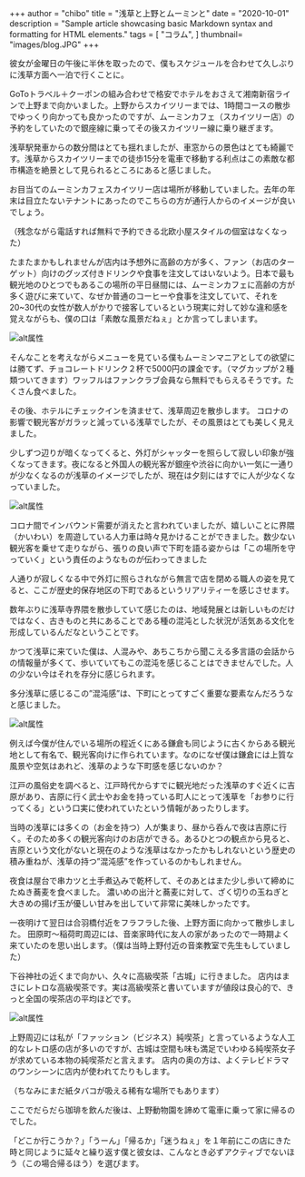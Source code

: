 +++
author = "chibo"
title = "浅草と上野とムーミンと"
date = "2020-10-01"
description = "Sample article showcasing basic Markdown syntax and formatting for HTML elements."
tags = [
    "コラム",
]
thumbnail= "images/blog.JPG"
+++

彼女が金曜日の午後に半休を取ったので、僕もスケジュールを合わせて久しぶりに浅草方面へ一泊で行くことに。

GoToトラベル＋クーポンの組み合わせで格安でホテルをおさえて湘南新宿ラインで上野まで向かいました。上野からスカイツリーまでは、1時間コースの散歩でゆっくり向かっても良かったのですが、ムーミンカフェ（スカイツリー店）の予約をしていたので銀座線に乗ってその後スカイツリー線に乗り継ぎます。

浅草駅発車からの数分間はとても揺れましたが、車窓からの景色はとても綺麗です。浅草からスカイツリーまでの徒歩15分を電車で移動する利点はこの素敵な都市構造を絶景として見られるところにあると感じました。

お目当てのムーミンカフェスカイツリー店は場所が移動していました。去年の年末は目立たないテナントにあったのでこちらの方が通行人からのイメージが良いでしょう。

（残念ながら電話すれば無料で予約できる北欧小屋スタイルの個室はなくなった）

たまたまかもしれませんが店内は予想外に高齢の方が多く、ファン（お店のターゲット）向けのグッズ付きドリンクや食事を注文してはいないよう。日本で最も観光地のひとつでもあるこの場所の平日昼間には、ムーミンカフェに高齢の方が多く遊びに来ていて、なぜか普通のコーヒーや食事を注文していて、それを20~30代の女性が数人がかりで接客しているという現実に対して妙な違和感を覚えながらも、僕の口は「素敵な風景だねぇ」とか言ってしまいます。

![alt属性](images/blog-1.JPG)

そんなことを考えながらメニューを見ている僕もムーミンマニアとしての欲望には勝てず、チョコレートドリンク２杯で5000円の課金です。（マグカップが２種類ついてきます）ワッフルはファンクラブ会員なら無料でもらえるそうです。たくさん食べました。

その後、ホテルにチェックインを済ませて、浅草周辺を散歩します。
コロナの影響で観光客がガラッと減っている浅草でしたが、その風景はとても美しく見えました。

少しずつ辺りが暗くなってくると、外灯がシャッターを照らして寂しい印象が強くなってきます。夜になると外国人の観光客が銀座や渋谷に向かい一気に一通りが少なくなるのが浅草のイメージでしたが、現在は夕刻にはすでに人が少なくなっていました。

![alt属性](images/blog-2.JPG)


コロナ間でインバウンド需要が消えたと言われていましたが、嬉しいことに界隈（かいわい）を周遊している人力車は時々見かけることができました。数少ない観光客を乗せて走りながら、張りの良い声で下町を語る姿からは「この場所を守っていく」という責任のようなものが伝わってきました

人通りが寂しくなる中で外灯に照らされながら無言で店を閉める職人の姿を見てると、ここが歴史的保存地区の下町であるというリアリティーを感じさせます。

数年ぶりに浅草寺界隈を散歩していて感じたのは、地域発展とは新しいものだけではなく、古きものと共にあることである種の混沌とした状況が活気ある文化を形成しているんだなということです。

かつて浅草に来ていた僕は、人混みや、あちこちから聞こえる多言語の会話からの情報量が多くて、歩いていてもこの混沌を感じることはできませんでした。人の少ない今はそれを存分に感じられます。

多分浅草に感じるこの”混沌感”は、下町にとってすごく重要な要素なんだろうなと感じました。

![alt属性](images/blog-3.JPG)

例えば今僕が住んでいる場所の程近くにある鎌倉も同じように古くからある観光地として有名で、観光客向けに作られています。なのになぜ僕は鎌倉には上質な風景や空気はあれど、浅草のような下町感を感じないのか？


江戸の風俗史を調べると、江戸時代からすでに観光地だった浅草のすぐ近くに吉原があり、吉原に行く武士やお金を持っている町人にとって浅草を「お参りに行ってくる」という口実に使われていたという情報があったりします。


当時の浅草には多くの（お金を持つ）人が集まり、昼から呑んで夜は吉原に行く。そのため多くの観光客向けのお店ができる。あるひとつの観点から見ると、吉原という文化がないと現在のような浅草はなかったかもしれないという歴史の積み重ねが、浅草の持つ”混沌感”を作っているのかもしれません。


夜食は屋台で串カツと土手煮込みで乾杯して、そのあとはまた少し歩いて締めにたぬき蕎麦を食べました。
濃いめの出汁と蕎麦に対して、ざく切りの玉ねぎと大きめの揚げ玉が優しい甘みを出していて非常に美味しかったです。


一夜明けて翌日は合羽橋付近をフラフラした後、上野方面に向かって散歩しました。
田原町〜稲荷町周辺には、音楽家時代に友人の家があったので一時期よく来ていたのを思い出します。（僕は当時上野付近の音楽教室で先生もしていました）

下谷神社の近くまで向かい、久々に高級喫茶「古城」に行きました。
店内はまさにレトロな高級喫茶です。実は高級喫茶と書いていますが値段は良心的で、きっと全国の喫茶店の平均ほどです。

![alt属性](images/blog-4.JPG)

上野周辺には私が「ファッション（ビジネス）純喫茶」と言っているような人工的なレトロ感の店が多いのですが、古城は空間も味も満足でいわゆる純喫茶女子が求めている本物の純喫茶だと言えます。
店内の奥の方は、よくテレビドラマのワンシーンに店内が使われてたりもします。

（ちなみにまだ紙タバコが吸える稀有な場所でもあります）

ここでだらだら珈琲を飲んだ後は、上野動物園を諦めて電車に乗って家に帰るのでした。

「どこか行こうか？」「うーん」「帰るか」「迷うねぇ」を１年前にこの店にきた時と同じように延々と繰り返す僕と彼女は、こんなとき必ずアクティブでないほう（この場合帰るほう）を選びます。




